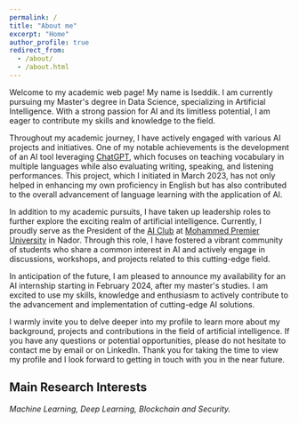 ```yaml
---
permalink: /
title: "About me"
excerpt: "Home"
author_profile: true
redirect_from: 
  - /about/
  - /about.html
---
```


Welcome to my academic web page! My name is Iseddik. I am currently pursuing my Master's degree in Data Science, specializing in Artificial Intelligence. With a strong passion for AI and its limitless potential, I am eager to contribute my skills and knowledge to the field.

Throughout my academic journey, I have actively engaged with various AI projects and initiatives. One of my notable achievements is the development of an AI tool leveraging [ChatGPT](https://chat.openai.com/), which focuses on teaching vocabulary in multiple languages while also evaluating writing, speaking, and listening performances. This project, which I initiated in March 2023, has not only helped in enhancing my own proficiency in English but has also contributed to the overall advancement of language learning with the application of AI.

In addition to my academic pursuits, I have taken up leadership roles to further explore the exciting realm of artificial intelligence. Currently, I proudly serve as the President of the [AI Club](https://club.i2a.ma/) at [Mohammed Premier University](https://fpn.ump.ma/) in Nador. Through this role, I have fostered a vibrant community of students who share a common interest in AI and actively engage in discussions, workshops, and projects related to this cutting-edge field.

In anticipation of the future, I am pleased to announce my availability for an AI internship starting in February 2024, after my master's studies. I am excited to use my skills, knowledge and enthusiasm to actively contribute to the advancement and implementation of cutting-edge AI solutions.

I warmly invite you to delve deeper into my profile to learn more about my background, projects and contributions in the field of artificial intelligence. If you have any questions or potential opportunities, please do not hesitate to contact me by email or on LinkedIn. Thank you for taking the time to view my profile and I look forward to getting in touch with you in the near future.

**Main Research Interests**
-
*Machine Learning, Deep Learning, Blockchain and Security.*
